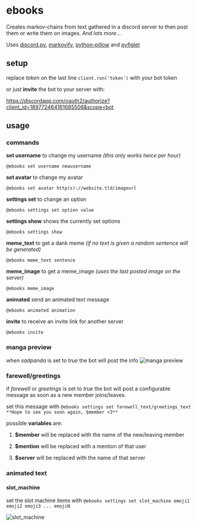 # ebooks
Creates markov-chains from text gathered in a discord server to then post them or write them on images.
*And lots more*...

Uses [discord.py](https://github.com/Rapptz/discord.py), [markovify](https://github.com/jsvine/markovify), [python-pillow](https://github.com/python-pillow/Pillow) and [pyfiglet](https://github.com/pwaller/pyfiglet)

## setup
replace *token* on the last line
`client.run('token')`
with your bot token

or just **invite** the bot to your server with:

https://discordapp.com/oauth2/authorize?client_id=189772464161685506&scope=bot

## usage
### commands

**set username** to change my username *(this only works twice per hour)*

	@ebooks set username newusername

**set avatar** to change my avatar

	@ebooks set avatar http(s)://website.tld/imageurl

**settings set** to change an option

	@ebooks settings set option value

**settings show** shows the currently set options

	@ebooks settings show

**meme_text** to get a dank meme *(if no text is given a random sentence will be generated)*

	@ebooks meme_text sentence

**meme_image** to get a meme_image *(uses the last posted image on the server)*

	@ebooks meme_image
  
**animated** send an animated text message

	@ebooks animated animation

**invite** to receive an invite link for another server

	@ebooks invite

### manga preview
when *sadpanda* is set to *true* the bot will post the info
![manga preview](https://my.mixtape.moe/rmseba.png)
### farewell/greetings
if *farewell* or *greetings* is set to *true* the bot will post a configurable message as soon as a new member joins/leaves.

set this message with
`@ebooks settings set farewell_text/greetings_text **Hope to see you soon again, $member <3**`

possible **variables** are:

  1. **$member**   will be replaced with the name of the new/leaving member
  
  2. **$mention**  will be replaced with a mention of that user
  
  3. **$server**   will be replaced with the name of that server

### animated text
#### slot_machine
set the slot machine items with
`@ebooks settings set slot_machine emoji1 emoji2 emoji3 ... emojiN`

![slot_machine](https://my.mixtape.moe/ljzych.gif)
